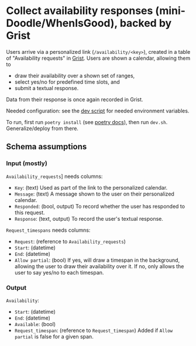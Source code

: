 # Collect availability responses (mini-Doodle/WhenIsGood), backed by Grist

Users arrive via a personalized link (`/availability/<key>`),
created in a table of "Availability requests" in
[Grist](https://github.com/gristlabs/grist-core).  Users are shown a calendar,
allowing them to

-   draw their availability over a shown set of ranges,
-   select yes/no for predefined time slots, and
-   submit a textual response.

Data from their response is once again recorded in Grist.

Needed configuration: see the [dev script](dev.sh) for needed
environment variables.

To run, first run `poetry install` (see [poetry
docs](https://python-poetry.org/docs/)), then run `dev.sh`. Generalize/deploy
from there.

## Schema assumptions

### Input (mostly)

`Availability_requests`] needs columns:

-   `Key`: (text) Used as part of the link to the personalized
    calendar.
-   `Message`: (text) A message shown to the user on their
    personalized calendar.
-   `Responded`: (bool, output) To record whether the user has responded to
    this request.
-   `Response`: (text, output) To record the user\'s textual response.

`Request_timespans` needs columns:

-   `Request`: (reference to `Availability_requests`)
-   `Start`: (datetime)
-   `End`: (datetime)
-   `Allow partial`: (bool) If yes, will draw a timespan in the background,
    allowing the user to draw their availability over it. If no, only allows
    the user to say yes/no to each timespan.

### Output

`Availability`:

-   `Start`: (datetime)
-   `End`: (datetime)
-   `Available`: (bool)
-   `Request_timespan`: (reference to `Request_timespan`)
    Added if `Allow partial` is false for a given span.
